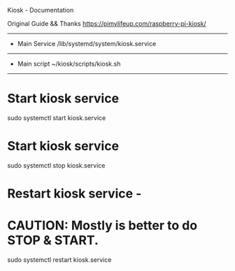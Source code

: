 Kiosk - Documentation

Original Guide && Thanks
https://pimylifeup.com/raspberry-pi-kiosk/

---

- Main Service
/lib/systemd/system/kiosk.service

---

- Main script
~/kiosk/scripts/kiosk.sh

---
# Start kiosk service
sudo systemctl start kiosk.service
# Start kiosk service
sudo systemctl stop kiosk.service
# Restart kiosk service - 
# CAUTION: Mostly is better to do STOP & START.
sudo systemctl restart kiosk.service
